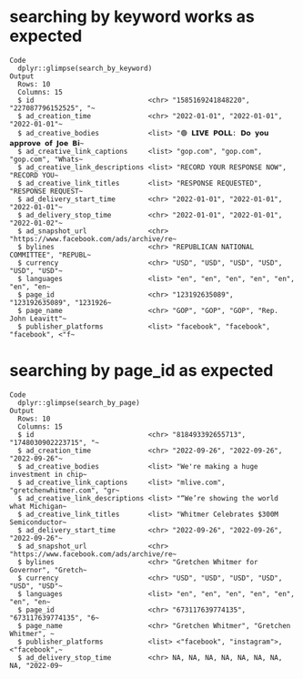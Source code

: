 # searching by keyword works as expected

    Code
      dplyr::glimpse(search_by_keyword)
    Output
      Rows: 10
      Columns: 15
      $ id                            <chr> "1585169241848220", "227087796152525", "~
      $ ad_creation_time              <chr> "2022-01-01", "2022-01-01", "2022-01-01"~
      $ ad_creative_bodies            <list> "🟢 𝗟𝗜𝗩𝗘 𝗣𝗢𝗟𝗟: 𝗗𝗼 𝘆𝗼𝘂 𝗮𝗽𝗽𝗿𝗼𝘃𝗲 𝗼𝗳 𝗝𝗼𝗲 𝗕𝗶~
      $ ad_creative_link_captions     <list> "gop.com", "gop.com", "gop.com", "Whats~
      $ ad_creative_link_descriptions <list> "RECORD YOUR RESPONSE NOW", "RECORD YOU~
      $ ad_creative_link_titles       <list> "RESPONSE REQUESTED", "RESPONSE REQUEST~
      $ ad_delivery_start_time        <chr> "2022-01-01", "2022-01-01", "2022-01-01"~
      $ ad_delivery_stop_time         <chr> "2022-01-01", "2022-01-01", "2022-01-02"~
      $ ad_snapshot_url               <chr> "https://www.facebook.com/ads/archive/re~
      $ bylines                       <chr> "REPUBLICAN NATIONAL COMMITTEE", "REPUBL~
      $ currency                      <chr> "USD", "USD", "USD", "USD", "USD", "USD"~
      $ languages                     <list> "en", "en", "en", "en", "en", "en", "en~
      $ page_id                       <chr> "123192635089", "123192635089", "1231926~
      $ page_name                     <chr> "GOP", "GOP", "GOP", "Rep. John Leavitt"~
      $ publisher_platforms           <list> "facebook", "facebook", "facebook", <"f~

# searching by page_id as expected

    Code
      dplyr::glimpse(search_by_page)
    Output
      Rows: 10
      Columns: 15
      $ id                            <chr> "818493392655713", "1748030902223715", "~
      $ ad_creation_time              <chr> "2022-09-26", "2022-09-26", "2022-09-26"~
      $ ad_creative_bodies            <list> "We're making a huge investment in chip~
      $ ad_creative_link_captions     <list> "mlive.com", "gretchenwhitmer.com", "gr~
      $ ad_creative_link_descriptions <list> "“We’re showing the world what Michigan~
      $ ad_creative_link_titles       <list> "Whitmer Celebrates $300M Semiconductor~
      $ ad_delivery_start_time        <chr> "2022-09-26", "2022-09-26", "2022-09-26"~
      $ ad_snapshot_url               <chr> "https://www.facebook.com/ads/archive/re~
      $ bylines                       <chr> "Gretchen Whitmer for Governor", "Gretch~
      $ currency                      <chr> "USD", "USD", "USD", "USD", "USD", "USD"~
      $ languages                     <list> "en", "en", "en", "en", "en", "en", "en~
      $ page_id                       <chr> "673117639774135", "673117639774135", "6~
      $ page_name                     <chr> "Gretchen Whitmer", "Gretchen Whitmer", ~
      $ publisher_platforms           <list> <"facebook", "instagram">, <"facebook",~
      $ ad_delivery_stop_time         <chr> NA, NA, NA, NA, NA, NA, NA, NA, "2022-09~

